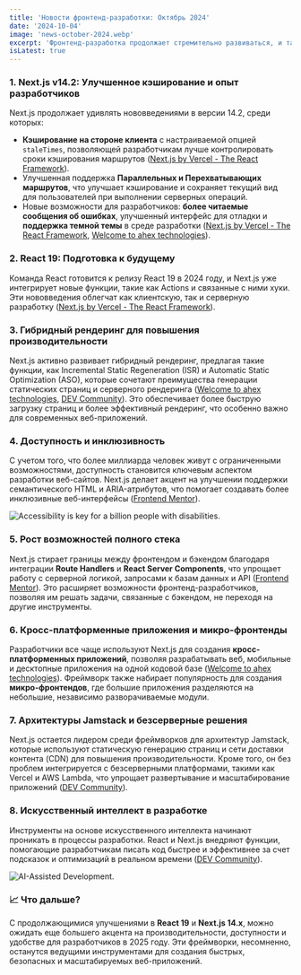 ```yaml
---
title: 'Новости фронтенд-разработки: Октябрь 2024'
date: '2024-10-04'
image: 'news-october-2024.webp'
excerpt: 'Фронтенд-разработка продолжает стремительно развиваться, и такие фреймворки, как React и Next.js, остаются на передовой. Вот ключевые обновления и тенденции, которые можно выделить по итогам 2024 года:'
isLatest: true
---
```


### 1. Next.js v14.2: Улучшенное кэширование и опыт разработчиков

Next.js продолжает удивлять нововведениями в версии 14.2, среди которых:

-   **Кэширование на стороне клиента** с настраиваемой опцией `staleTimes`, позволяющей разработчикам лучше контролировать сроки кэширования маршрутов ([Next.js by Vercel - The React Framework](https://nextjs.org/blog/next-14-2)).
-   Улучшенная поддержка **Параллельных и Перехватывающих маршрутов**, что улучшает кэширование и сохраняет текущий вид для пользователей при выполнении серверных операций.
-   Новые возможности для разработчиков: **более читаемые сообщения об ошибках**, улучшенный интерфейс для отладки и **поддержка темной темы** в среде разработки ([Next.js by Vercel - The React Framework](https://nextjs.org/blog/next-14-2), [Welcome to ahex technologies](https://ahex.co/the-rise-of-next-js-in-2024-trends-and-predictions/)).

### 2. React 19: Подготовка к будущему

Команда React готовится к релизу React 19 в 2024 году, и Next.js уже интегрирует новые функции, такие как Actions и связанные с ними хуки. Эти нововведения облегчат как клиентскую, так и серверную разработку ([Next.js by Vercel - The React Framework](https://nextjs.org/blog/next-14-2)).

### 3. Гибридный рендеринг для повышения производительности

Next.js активно развивает гибридный рендеринг, предлагая такие функции, как Incremental Static Regeneration (ISR) и Automatic Static Optimization (ASO), которые сочетают преимущества генерации статических страниц и серверного рендеринга ([Welcome to ahex technologies](https://ahex.co/the-rise-of-next-js-in-2024-trends-and-predictions/), [DEV Community](https://dev.to/vyan/react-vs-nextjs-the-ultimate-guide-for-modern-web-development-in-2024-4j0k)). Это обеспечивает более быструю загрузку страниц и более эффективный рендеринг, что особенно важно для современных веб-приложений.

### 4. Доступность и инклюзивность

С учетом того, что более миллиарда человек живут с ограниченными возможностями, доступность становится ключевым аспектом разработки веб-сайтов. Next.js делает акцент на улучшении поддержки семантического HTML и ARIA-атрибутов, что помогает создавать более инклюзивные веб-интерфейсы ([Frontend Mentor](https://www.frontendmentor.io/articles/7-frontend-web-development-trends-for-2024-qtBD0H0hY3)).

![Accessibility is key for a billion people with disabilities.](accessibility.webp)

### 5. Рост возможностей полного стека

Next.js стирает границы между фронтендом и бэкендом благодаря интеграции **Route Handlers** и **React Server Components**, что упрощает работу с серверной логикой, запросами к базам данных и API ([Frontend Mentor](https://www.frontendmentor.io/articles/7-frontend-web-development-trends-for-2024-qtBD0H0hY3)). Это расширяет возможности фронтенд-разработчиков, позволяя им решать задачи, связанные с бэкендом, не переходя на другие инструменты.

### 6. Кросс-платформенные приложения и микро-фронтенды

Разработчики все чаще используют Next.js для создания **кросс-платформенных приложений**, позволяя разрабатывать веб, мобильные и десктопные приложения на одной кодовой базе ([Welcome to ahex technologies](https://ahex.co/the-rise-of-next-js-in-2024-trends-and-predictions/)). Фреймворк также набирает популярность для создания **микро-фронтендов**, где большие приложения разделяются на небольшие, независимо разворачиваемые модули.

### 7. Архитектуры Jamstack и безсерверные решения

Next.js остается лидером среди фреймворков для архитектур Jamstack, которые используют статическую генерацию страниц и сети доставки контента (CDN) для повышения производительности. Кроме того, он без проблем интегрируется с безсерверными платформами, такими как Vercel и AWS Lambda, что упрощает развертывание и масштабирование приложений ([DEV Community](https://dev.to/vyan/react-vs-nextjs-the-ultimate-guide-for-modern-web-development-in-2024-4j0k)).

### 8. Искусственный интеллект в разработке

Инструменты на основе искусственного интеллекта начинают проникать в процессы разработки. React и Next.js внедряют функции, помогающие разработчикам писать код быстрее и эффективнее за счет подсказок и оптимизаций в реальном времени ([DEV Community](https://dev.to/vyan/react-vs-nextjs-the-ultimate-guide-for-modern-web-development-in-2024-4j0k)).

![AI-Assisted Development.](ai-assisted-development.webp)

### 📈 Что дальше?

С продолжающимися улучшениями в **React 19** и **Next.js 14.x**, можно ожидать еще большего акцента на производительности, доступности и удобстве для разработчиков в 2025 году. Эти фреймворки, несомненно, останутся ведущими инструментами для создания быстрых, безопасных и масштабируемых веб-приложений.
